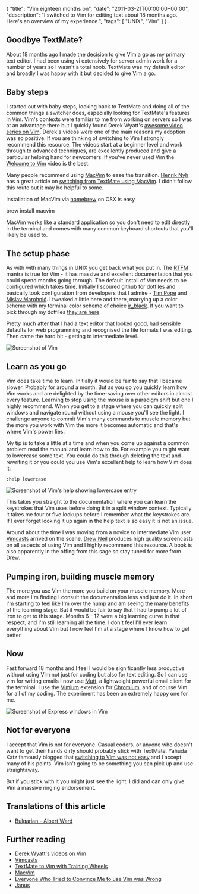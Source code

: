 {
  "title": "Vim eighteen months on",
  "date": "2011-03-21T00:00:00+00:00",
  "description": "I switched to Vim for editing text about 18 months ago. Here's an overview of my experience.",
  "tags": [
    "UNIX",
    "Vim"
  ]
}

## Goodbye TextMate?

About 18 months ago I made the decision to give Vim a go as my primary text editor. I had been using vi extensively for server admin work for a number of years so I wasn't a total noob. TextMate was my default editor and broadly I was happy with it but decided to give Vim a go. 

## Baby steps

I started out with baby steps, looking back to TextMate and doing all of the common things a switcher does, especially looking for TextMate's features in Vim. Vim's contexts were familiar to me from working on servers so I was at an advantage there but I quickly found Derek Wyatt's [awesome video series on Vim][15]. Derek's videos were one of the main reasons my adoption was so positive. If you are thinking of switching to Vim I strongly recommend this resource. The videos start at a beginner level and work through to advanced techniques, are excellently produced and give a particular helping hand for newcomers. If you've never used Vim the [Welcome to Vim][1] video is the best.

Many people recommend using [MacVim][3] to ease the transition. [Henrik Nyh][4] has a great article on [switching from TextMate using MacVim][5]. I didn't follow this route but it may be helpful to some. 

Installation of MacVim via [homebrew][17] on OSX is easy

brew install macvim

MacVim works like a standard application so you don't need to edit directly in the terminal and comes with many common keyboard shortcuts that you'll likely be used to. 

## The setup phase

As with with many things in UNIX you get back what you put in. The [RTFM][2] mantra is true for Vim - it has massive and excellent documentation that you could spend months going through. The default install of Vim needs to be configured which takes time. Initially I scoured github for dotfiles and basically took configuration from developers that I admire - [Tim Pope][6] and [Mislav Marohni&#263;][18]. I tweaked a little here and there, marrying up a color scheme with my terminal color scheme of choice [ir\_black][7]. If you want to pick through my dotfiles [they are here][8].

Pretty much after that I had a text editor that looked good, had sensible defaults for web programming and recognised the file formats I was editing. Then came the hard bit - getting to intermediate level.

![Screenshot of Vim][16]

## Learn as you go

Vim does take time to learn. Initially it would be fair to say that I became slower. Probably for around a month. But as you go you quickly learn how Vim works and are delighted by the time-saving over other editors in almost every feature. Learning to stop using the mouse is a paradigm shift but one I highly recommend. When you get to a stage where you can quickly split windows and navigate round without using a mouse you'll see the light. I challenge anyone to commit Vim's many commands to muscle memory but the more you work with Vim the more it becomes automatic and that's where Vim's power lies. 

My tip is to take a little at a time and when you come up against a common problem read the manual and learn how to do. For example you might want to lowercase some text. You could do this through deleting the text and rewriting it or you could you use Vim's excellent help to learn how Vim does it:

    :help lowercase

![Screenshot of Vim's help showing lowercase entry][19]

This takes you straight to the documentation where you can learn the keystrokes that Vim uses before doing it in a split window context. Typically it takes me four or five lookups before I remember what the keystrokes are. If I ever forget looking it up again in the help text is so easy it is not an issue.  

Around about the time I was moving from a novice to intermediate Vim user [Vimcasts][9] arrived on the scene. [Drew Neil][10] produces high quality screencasts on all aspects of using Vim and I highly recommend this resource. A book is also apparently in the offing from this sage so stay tuned for more from Drew. 

## Pumping iron, building muscle memory

The more you use Vim the more you build on your muscle memory. More and more I'm finding I consult the documentation less and just do it. In short I'm starting to feel like I'm over the hump and am seeing the many benefits of the learning stage. But it would be fair to say that I had to pump a lot of iron to get to this stage. Months 6 - 12 were a big learning curve in that respect, and I'm still learning all the time. I don't feel I'll ever learn everything about Vim but I now feel I'm at a stage where I know how to get better.

## Now

Fast forward 18 months and I feel I would be significantly less productive without using Vim not just for coding but also for text editing. So I can use vim for writing emails I now use [Mutt][11], a lightweight powerful email client for the terminal. I use the [Vimium][12] extension for [Chromium][13], and of course Vim for all of my coding. The experiment has been an extremely happy one for me.

![Screenshot of Express windows in Vim][20]

## Not for everyone

I accept that Vim is not for everyone. Casual coders, or anyone who doesn't want to get their hands dirty should probably stick with TextMate. Yahuda Katz famously blogged that [switching to Vim was not easy][14] and I accept many of his points. Vim isn't going to be something you can pick up and use straightaway. 

But if you stick with it you might just see the light. I did and can only give Vim a massive ringing endorsement. 

## Translations of this article

* [Bulgarian - Albert Ward][22]

## Further reading

* [Derek Wyatt's videos on Vim][15]
* [Vimcasts][9]
* [TextMate to Vim with Training Wheels][5]
* [MacVim][3]
* [Everyone Who Tried to Convince Me to use Vim was Wrong][14]
* [Janus][21]

[1]: https://vimeo.com/6999927
[2]: http://en.wikipedia.org/wiki/RTFM
[3]: http://code.google.com/p/macvim/
[4]: http://henrik.nyh.se/
[5]: http://henrik.nyh.se/2011/01/textmate-to-vim-with-training-wheels
[6]: https://github.com/tpope/tpope
[7]: http://blog.toddwerth.com/entries/show/6
[8]: https://github.com/shapeshed/dotfiles
[9]: http://vimcasts.org/
[10]: http://drewneil.com/
[11]: http://www.mutt.org/
[12]: https://chrome.google.com/webstore/detail/dbepggeogbaibhgnhhndojpepiihcmeb
[13]: http://www.chromium.org/Home
[14]: http://yehudakatz.com/2010/07/29/everyone-who-tried-to-convince-me-to-use-vim-was-wrong/
[15]: https://vimeo.com/user1690209/videos
[16]: /images/articles/vim_screenshot.png
[17]: https://github.com/mxcl/homebrew
[18]: https://github.com/mislav/dotfiles
[19]: /images/articles/lowercase_vim_help.png
[20]: /images/articles/express_screenshot.png
[21]: https://github.com/carlhuda/janus
[22]: http://www.fatcow.com/edu/eighteen-months-bg/
